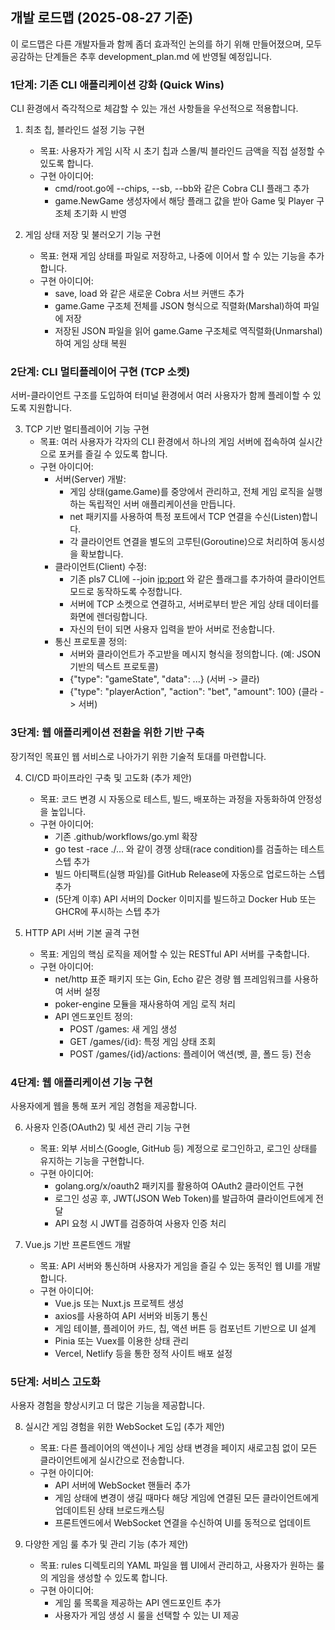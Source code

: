 ## 개발 로드맵 (2025-08-27 기준)

이 로드맵은 다른 개발자들과 함께 좀더 효과적인 논의를 하기 위해 만들어졌으며, 모두 공감하는 단계들은 추후 development_plan.md 에 반영될 예정입니다.

### 1단계: 기존 CLI 애플리케이션 강화 (Quick Wins)

CLI 환경에서 즉각적으로 체감할 수 있는 개선 사항들을 우선적으로 적용합니다.

1. 최초 칩, 블라인드 설정 기능 구현
    * 목표: 사용자가 게임 시작 시 초기 칩과 스몰/빅 블라인드 금액을 직접 설정할 수 있도록 합니다.
    * 구현 아이디어:
        * cmd/root.go에 --chips, --sb, --bb와 같은 Cobra CLI 플래그 추가
        * game.NewGame 생성자에서 해당 플래그 값을 받아 Game 및 Player 구조체 초기화 시 반영

2. 게임 상태 저장 및 불러오기 기능 구현
    * 목표: 현재 게임 상태를 파일로 저장하고, 나중에 이어서 할 수 있는 기능을 추가합니다.
    * 구현 아이디어:
        * save, load 와 같은 새로운 Cobra 서브 커맨드 추가
        * game.Game 구조체 전체를 JSON 형식으로 직렬화(Marshal)하여 파일에 저장
        * 저장된 JSON 파일을 읽어 game.Game 구조체로 역직렬화(Unmarshal)하여 게임 상태 복원

### 2단계: CLI 멀티플레이어 구현 (TCP 소켓)

서버-클라이언트 구조를 도입하여 터미널 환경에서 여러 사용자가 함께 플레이할 수 있도록 지원합니다.

3. TCP 기반 멀티플레이어 기능 구현
    * 목표: 여러 사용자가 각자의 CLI 환경에서 하나의 게임 서버에 접속하여 실시간으로 포커를 즐길 수 있도록 합니다.
    * 구현 아이디어:
        * 서버(Server) 개발:
            * 게임 상태(game.Game)를 중앙에서 관리하고, 전체 게임 로직을 실행하는 독립적인 서버 애플리케이션을 만듭니다.
            * net 패키지를 사용하여 특정 포트에서 TCP 연결을 수신(Listen)합니다.
            * 각 클라이언트 연결을 별도의 고루틴(Goroutine)으로 처리하여 동시성을 확보합니다.
        * 클라이언트(Client) 수정:
            * 기존 pls7 CLI에 --join <ip:port> 와 같은 플래그를 추가하여 클라이언트 모드로 동작하도록 수정합니다.
            * 서버에 TCP 소켓으로 연결하고, 서버로부터 받은 게임 상태 데이터를 화면에 렌더링합니다.
            * 자신의 턴이 되면 사용자 입력을 받아 서버로 전송합니다.
        * 통신 프로토콜 정의:
            * 서버와 클라이언트가 주고받을 메시지 형식을 정의합니다. (예: JSON 기반의 텍스트 프로토콜)
            * {"type": "gameState", "data": ...} (서버 -> 클라)
            * {"type": "playerAction", "action": "bet", "amount": 100} (클라 -> 서버)

### 3단계: 웹 애플리케이션 전환을 위한 기반 구축

장기적인 목표인 웹 서비스로 나아가기 위한 기술적 토대를 마련합니다.

4. CI/CD 파이프라인 구축 및 고도화 (추가 제안)
    * 목표: 코드 변경 시 자동으로 테스트, 빌드, 배포하는 과정을 자동화하여 안정성을 높입니다.
    * 구현 아이디어:
        * 기존 .github/workflows/go.yml 확장
        * go test -race ./... 와 같이 경쟁 상태(race condition)를 검출하는 테스트 스텝 추가
        * 빌드 아티팩트(실행 파일)를 GitHub Release에 자동으로 업로드하는 스텝 추가
        * (5단계 이후) API 서버의 Docker 이미지를 빌드하고 Docker Hub 또는 GHCR에 푸시하는 스텝 추가

5. HTTP API 서버 기본 골격 구현
    * 목표: 게임의 핵심 로직을 제어할 수 있는 RESTful API 서버를 구축합니다.
    * 구현 아이디어:
        * net/http 표준 패키지 또는 Gin, Echo 같은 경량 웹 프레임워크를 사용하여 서버 설정
        * poker-engine 모듈을 재사용하여 게임 로직 처리
        * API 엔드포인트 정의:
            * POST /games: 새 게임 생성
            * GET /games/{id}: 특정 게임 상태 조회
            * POST /games/{id}/actions: 플레이어 액션(벳, 콜, 폴드 등) 전송

### 4단계: 웹 애플리케이션 기능 구현

사용자에게 웹을 통해 포커 게임 경험을 제공합니다.

6. 사용자 인증(OAuth2) 및 세션 관리 기능 구현
    * 목표: 외부 서비스(Google, GitHub 등) 계정으로 로그인하고, 로그인 상태를 유지하는 기능을 구현합니다.
    * 구현 아이디어:
        * golang.org/x/oauth2 패키지를 활용하여 OAuth2 클라이언트 구현
        * 로그인 성공 후, JWT(JSON Web Token)를 발급하여 클라이언트에게 전달
        * API 요청 시 JWT를 검증하여 사용자 인증 처리

7. Vue.js 기반 프론트엔드 개발
    * 목표: API 서버와 통신하며 사용자가 게임을 즐길 수 있는 동적인 웹 UI를 개발합니다.
    * 구현 아이디어:
        * Vue.js 또는 Nuxt.js 프로젝트 생성
        * axios를 사용하여 API 서버와 비동기 통신
        * 게임 테이블, 플레이어 카드, 칩, 액션 버튼 등 컴포넌트 기반으로 UI 설계
        * Pinia 또는 Vuex를 이용한 상태 관리
        * Vercel, Netlify 등을 통한 정적 사이트 배포 설정

### 5단계: 서비스 고도화

사용자 경험을 향상시키고 더 많은 기능을 제공합니다.

8. 실시간 게임 경험을 위한 WebSocket 도입 (추가 제안)
    * 목표: 다른 플레이어의 액션이나 게임 상태 변경을 페이지 새로고침 없이 모든 클라이언트에게 실시간으로 전송합니다.
    * 구현 아이디어:
        * API 서버에 WebSocket 핸들러 추가
        * 게임 상태에 변경이 생길 때마다 해당 게임에 연결된 모든 클라이언트에게 업데이트된 상태 브로드캐스팅
        * 프론트엔드에서 WebSocket 연결을 수신하여 UI를 동적으로 업데이트

9. 다양한 게임 룰 추가 및 관리 기능 (추가 제안)
    * 목표: rules 디렉토리의 YAML 파일을 웹 UI에서 관리하고, 사용자가 원하는 룰의 게임을 생성할 수 있도록 합니다.
    * 구현 아이디어:
        * 게임 룰 목록을 제공하는 API 엔드포인트 추가
        * 사용자가 게임 생성 시 룰을 선택할 수 있는 UI 제공
